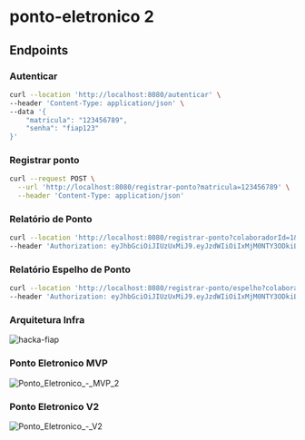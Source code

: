 # ponto-eletronico 2

## Endpoints

### Autenticar
```bash
curl --location 'http://localhost:8080/autenticar' \
--header 'Content-Type: application/json' \
--data '{
    "matricula": "123456789",
    "senha": "fiap123"
}'
```

### Registrar ponto
```bash
curl --request POST \
  --url 'http://localhost:8080/registrar-ponto?matricula=123456789' \
  --header 'Content-Type: application/json'
```

### Relatório de Ponto
```bash
curl --location 'http://localhost:8080/registrar-ponto?colaboradorId=1&data=2024-03-22' \
--header 'Authorization: eyJhbGciOiJIUzUxMiJ9.eyJzdWIiOiIxMjM0NTY3ODkiLCJleHAiOjE3MTEwNzg2NDB9.RgS1-jcvLoFcc3UDU4aLLfhzAxd_ETUThM80DbwKOzYxxF_MxYixB47gk793If_o-1gvlQJ0PlzXPHFmbXLPsg'
```

### Relatório Espelho de Ponto
```bash
curl --location 'http://localhost:8080/registrar-ponto/espelho?colaboradorId=1&ano=2024&mes=03' \
--header 'Authorization: eyJhbGciOiJIUzUxMiJ9.eyJzdWIiOiIxMjM0NTY3ODkiLCJleHAiOjE3MTEwNzg2NDB9.RgS1-jcvLoFcc3UDU4aLLfhzAxd_ETUThM80DbwKOzYxxF_MxYixB47gk793If_o-1gvlQJ0PlzXPHFmbXLPsg'
```

### Arquitetura Infra
![hacka-fiap](https://github.com/rafaelgil/ponto-eletronico/assets/2104773/0b455684-1aab-41a3-8aa6-7a1fc2122ea0)

### Ponto Eletronico MVP
![Ponto_Eletronico_-_MVP_2](https://github.com/rafaelgil/ponto-eletronico/assets/2104773/c94cc951-1ead-485a-88b5-8bc3bca5ef7e)

### Ponto Eletronico V2
![Ponto_Eletronico_-_V2](https://github.com/rafaelgil/ponto-eletronico/assets/2104773/831bcad0-7b01-4f5a-81ea-151b8a667af3)


